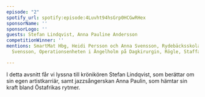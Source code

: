 ```yaml
---
episode: "2"
spotify_url: spotify:episode:4Luvht94hsGrp0HCGwRHex
sponsorName: ''
sponsorLogo: ''
guests: Stefan Lindqvist, Anna Pauline Andersson
competitionWinner: ''
mentions: SmartMat Hbg, Heidi Persson och Anna Svensson, Rydebäcksskolans kök, Maria
  Svensson, Operationsenheten i Ängelholm på Dagkirurgin, Rögle, Staffan Taylor

---
```

I detta avsnitt får vi lyssna till krönikören Stefan Lindqvist, som berättar om sin egen artistkarriär, samt jazzsångerskan Anna Paulin, som hämtar sin kraft bland Östafrikas rytmer.